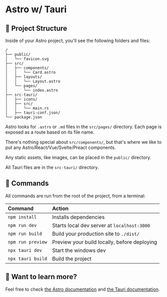 # Astro w/ Tauri 

## 🚀 Project Structure

Inside of your Astro project, you'll see the following folders and files:

```
/
├── public/
│   └── favicon.svg
├── src/
│   ├── components/
│   │   └── Card.astro
│   ├── layouts/
│   │   └── Layout.astro
│   └── pages/
│       └── index.astro
├── src-tauri/
│   ├── icons/
│   ├── src/
│   │   └── main.rs
│   ├── tauri-conf.json/
└── package.json
```

Astro looks for `.astro` or `.md` files in the `src/pages/` directory. Each page is exposed as a route based on its file name.

There's nothing special about `src/components/`, but that's where we like to put any Astro/React/Vue/Svelte/Preact components.

Any static assets, like images, can be placed in the `public/` directory.

All Tauri files are in the `src-tauri/` directory.

## 🧞 Commands

All commands are run from the root of the project, from a terminal:

| Command           | Action                                       |
| :---------------- | :------------------------------------------- |
| `npm install`     | Installs dependencies                        |
| `npm run dev`     | Starts local dev server at `localhost:3000`  |
| `npm run build`   | Build your production site to `./dist/`      |
| `npm run preview` | Preview your build locally, before deploying |
| `npx tauri dev`   | Start the windows dev                        |
| `npx tauri build` | Build the project                            |

## 👀 Want to learn more?

Feel free to check [the Astro documentation](https://docs.astro.build) and [the Tauri documentation](https://tauri.app/v1/guides/).
